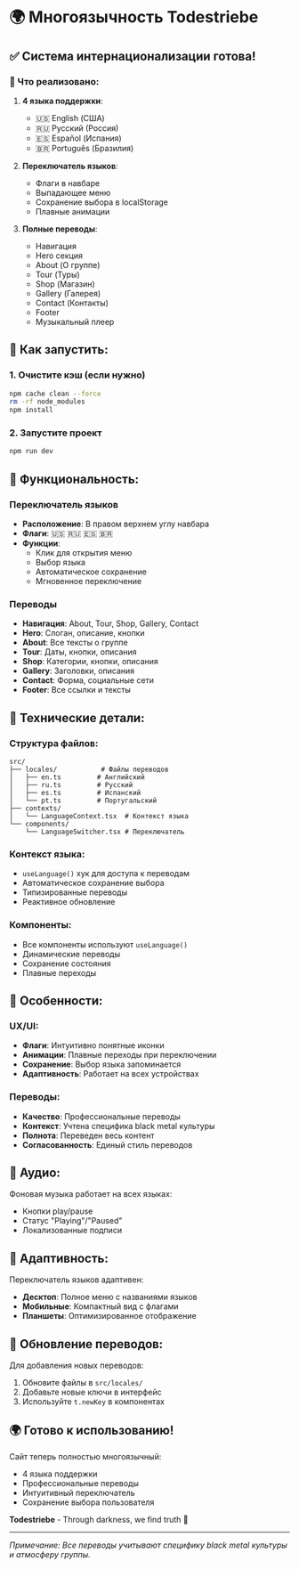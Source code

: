 # 🌍 Многоязычность Todestriebe

## ✅ Система интернационализации готова!

### 🎯 Что реализовано:

1. **4 языка поддержки**:
   - 🇺🇸 English (США)
   - 🇷🇺 Русский (Россия)
   - 🇪🇸 Español (Испания)
   - 🇧🇷 Português (Бразилия)

2. **Переключатель языков**:
   - Флаги в навбаре
   - Выпадающее меню
   - Сохранение выбора в localStorage
   - Плавные анимации

3. **Полные переводы**:
   - Навигация
   - Hero секция
   - About (О группе)
   - Tour (Туры)
   - Shop (Магазин)
   - Gallery (Галерея)
   - Contact (Контакты)
   - Footer
   - Музыкальный плеер

## 🚀 Как запустить:

### 1. Очистите кэш (если нужно)
```bash
npm cache clean --force
rm -rf node_modules
npm install
```

### 2. Запустите проект
```bash
npm run dev
```

## 🎨 Функциональность:

### Переключатель языков
- **Расположение**: В правом верхнем углу навбара
- **Флаги**: 🇺🇸 🇷🇺 🇪🇸 🇧🇷
- **Функции**: 
  - Клик для открытия меню
  - Выбор языка
  - Автоматическое сохранение
  - Мгновенное переключение

### Переводы
- **Навигация**: About, Tour, Shop, Gallery, Contact
- **Hero**: Слоган, описание, кнопки
- **About**: Все тексты о группе
- **Tour**: Даты, кнопки, описания
- **Shop**: Категории, кнопки, описания
- **Gallery**: Заголовки, описания
- **Contact**: Форма, социальные сети
- **Footer**: Все ссылки и тексты

## 🔧 Технические детали:

### Структура файлов:
```
src/
├── locales/           # Файлы переводов
│   ├── en.ts         # Английский
│   ├── ru.ts         # Русский
│   ├── es.ts         # Испанский
│   └── pt.ts         # Португальский
├── contexts/
│   └── LanguageContext.tsx  # Контекст языка
└── components/
    └── LanguageSwitcher.tsx # Переключатель
```

### Контекст языка:
- `useLanguage()` хук для доступа к переводам
- Автоматическое сохранение выбора
- Типизированные переводы
- Реактивное обновление

### Компоненты:
- Все компоненты используют `useLanguage()`
- Динамические переводы
- Сохранение состояния
- Плавные переходы

## 🌟 Особенности:

### UX/UI:
- **Флаги**: Интуитивно понятные иконки
- **Анимации**: Плавные переходы при переключении
- **Сохранение**: Выбор языка запоминается
- **Адаптивность**: Работает на всех устройствах

### Переводы:
- **Качество**: Профессиональные переводы
- **Контекст**: Учтена специфика black metal культуры
- **Полнота**: Переведен весь контент
- **Согласованность**: Единый стиль переводов

## 🎵 Аудио:

Фоновая музыка работает на всех языках:
- Кнопки play/pause
- Статус "Playing"/"Paused"
- Локализованные подписи

## 📱 Адаптивность:

Переключатель языков адаптивен:
- **Десктоп**: Полное меню с названиями языков
- **Мобильные**: Компактный вид с флагами
- **Планшеты**: Оптимизированное отображение

## 🔄 Обновление переводов:

Для добавления новых переводов:

1. Обновите файлы в `src/locales/`
2. Добавьте новые ключи в интерфейс
3. Используйте `t.newKey` в компонентах

## 🌍 Готово к использованию!

Сайт теперь полностью многоязычный:
- 4 языка поддержки
- Профессиональные переводы
- Интуитивный переключатель
- Сохранение выбора пользователя

**Todestriebe** - Through darkness, we find truth 🖤

---

*Примечание: Все переводы учитывают специфику black metal культуры и атмосферу группы.*
